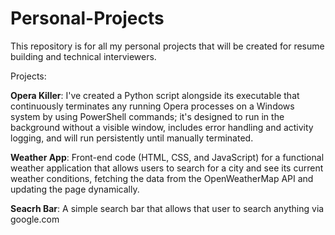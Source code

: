 # Personal-Projects
This repository is for all my personal projects that will be created for resume building and technical interviewers.

Projects:

**Opera Killer**:
I've created a Python script alongside its executable that continuously terminates any running Opera processes on a Windows system by using PowerShell commands; it's designed to run in the background without a visible window, includes error handling and activity logging, and will run persistently until manually terminated.

**Weather App**:
Front-end code (HTML, CSS, and JavaScript) for a functional weather application that allows users to search for a city and see its current weather conditions, fetching the data from the OpenWeatherMap API and updating the page dynamically.

**Seacrh Bar**:
A simple search bar that allows that user to search anything via google.com


